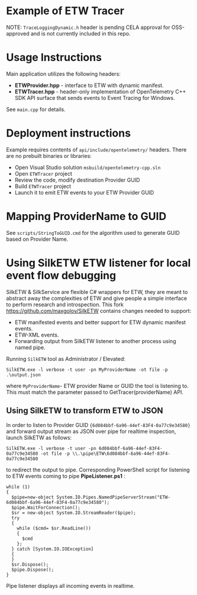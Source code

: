 # Example of ETW Tracer

NOTE: `TraceLoggingDynamic.h` header is pending CELA approval for OSS-approved and is not currently included in this repo.

# Usage Instructions

Main application utilizes the following headers:
- **ETWProvider.hpp** - interface to ETW with dynamic manifest.
- **ETWTracer.hpp**   - header-only implementation of OpenTelemetry C++ SDK API surface that sends events to Event Tracing for Windows.

See `main.cpp` for details.

# Deployment instructions

Example requires contents of `api/include/opentelemetry/` headers. There are no prebuilt binaries or libraries:

- Open Visual Studio solution `msbuild/opentelemetry-cpp.sln`
- Open `ETWTracer` project
- Review the code, modify destination Provider GUID
- Build `ETWTracer` project
- Launch it to emit ETW events to your ETW Provider GUID

# Mapping ProviderName to GUID

See `scripts/StringToGUID.cmd` for the algorithm used to generate GUID based on Provider Name.

# Using SilkETW ETW listener for local event flow debugging

SilkETW & SilkService are flexible C# wrappers for ETW, they are meant to abstract away the complexities of ETW and give people
a simple interface to perform research and introspection. This fork https://github.com/maxgolov/SilkETW contains changes needed
to support:
- ETW manifested events and better support for ETW dynamic manifest events.
- ETW-XML events.
- Forwarding output from SilkETW listener to another process using named pipe.

Running `SilkETW` tool as Administrator / Elevated:

```
SilkETW.exe -l verbose -t user -pn MyProviderName -ot file -p .\output.json
```
where `MyProviderName`- ETW provider Name or GUID the tool is listening to. This must match the parameter passed to GetTracer(providerName) API.

## Using SilkETW to transform ETW to JSON


In order to listen to Provider GUID `{6d084bbf-6a96-44ef-83F4-0a77c9e34580}` and forward output stream as JSON over pipe for realtime inspection, launch SilkETW as follows:

```
SilkETW.exe -l verbose -t user -pn 6d084bbf-6a96-44ef-83F4-0a77c9e34580 -ot file -p \\.\pipe\ETW\6d084bbf-6a96-44ef-83F4-0a77c9e34580
```

to redirect the output to pipe. Corresponding PowerShell script for listening to ETW events coming to pipe **PipeListener.ps1** :

```
while (1)
{
  $pipe=new-object System.IO.Pipes.NamedPipeServerStream("ETW-6d084bbf-6a96-44ef-83F4-0a77c9e34580");
  $pipe.WaitForConnection();
  $sr = new-object System.IO.StreamReader($pipe);
  try
  {
    while ($cmd= $sr.ReadLine()) 
    {
      $cmd
    };
  } catch [System.IO.IOException]
  {
  }
  $sr.Dispose();
  $pipe.Dispose();
}
```

Pipe listener displays all incoming events in realtime.
